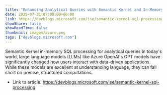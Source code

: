 ```yaml
---
title: "Enhancing Analytical Queries with Semantic Kernel and In-Memory SQL Processing"
date: 2025-07-31T07:00:00+00:00
link: https://devblogs.microsoft.com/ise/semantic-kernel-sql-processing
showShare: false
showReadTime: false
thumbnail: images/azure.png
tags: ["devblogs.microsoft.com"]
---
```

Semantic Kernel in-memory SQL processing for analytical queries In today's world, large language models (LLMs) like Azure OpenAI's GPT models have significantly changed how users interact with data-driven applications. While these models are excellent at understanding language, they can fall short on precise, structured computations.

- Link to article: https://devblogs.microsoft.com/ise/semantic-kernel-sql-processing